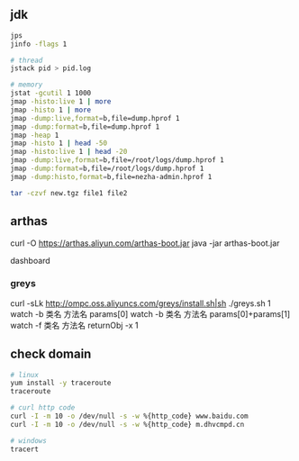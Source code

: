 ## jdk
```sh
jps
jinfo -flags 1

# thread
jstack pid > pid.log

# memory
jstat -gcutil 1 1000
jmap -histo:live 1 | more
jmap -histo 1 | more
jmap -dump:live,format=b,file=dump.hprof 1
jmap -dump:format=b,file=dump.hprof 1
jmap -heap 1
jmap -histo 1 | head -50
jmap -histo:live 1 | head -20
jmap -dump:live,format=b,file=/root/logs/dump.hprof 1
jmap -dump:format=b,file=/root/logs/dump.hprof 1
jmap -dump:histo,format=b,file=nezha-admin.hprof 1

tar -czvf new.tgz file1 file2
```
## arthas
curl -O https://arthas.aliyun.com/arthas-boot.jar
java -jar arthas-boot.jar

dashboard

### greys
curl -sLk http://ompc.oss.aliyuncs.com/greys/install.sh|sh
./greys.sh 1
watch -b 类名 方法名 params[0]
watch -b 类名 方法名 params[0]+params[1]
watch -f 类名 方法名 returnObj -x 1


## check domain
```sh
# linux
yum install -y traceroute
traceroute

# curl http code
curl -I -m 10 -o /dev/null -s -w %{http_code} www.baidu.com
curl -I -m 10 -o /dev/null -s -w %{http_code} m.dhvcmpd.cn

# windows
tracert
```